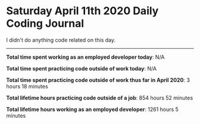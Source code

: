 # Saturday April 11th 2020 Daily Coding Journal

I didn't do anything code related on this day.
___
**Total time spent working as an employed developer today**: N/A

**Total time spent practicing code outside of work today**: N/A

**Total time spent practicing code outside of work thus far in April 2020**: 3 hours 18 minutes

**Total lifetime hours practicing code outside of a job**: 854 hours 52 minutes

**Total lifetime hours working as an employed developer**: 1261 hours 5 minutes